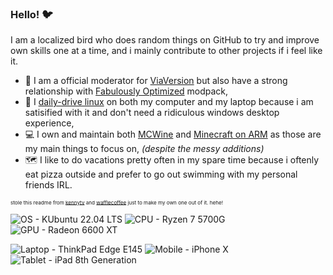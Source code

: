 ### Hello! 🐦
I am a localized bird who does random things on GitHub to try and improve own skills one at a time, and i mainly contribute to other projects if i feel like it.

- 🔭 I am a official moderator for [ViaVersion](https://discord.gg/viaversion) but also have a strong relationship with [Fabulously Optimized](https://discord.gg/yxaXtaQqdB) modpack,
- 🐧 I [daily-drive linux](https://kubuntu.org) on both my computer and my laptop because i am satisified with it and don't need a ridiculous windows desktop experience,
- 💻 I own and maintain both [MCWine](https://github.com/Kichura/MCWine) and [Minecraft on ARM](https://github.com/Kichura/Minecraft_ARM) as those are my main things to focus on, *(despite the messy additions)*
- 🗺️ I like to do vacations pretty often in my spare time because i oftenly eat pizza outside and prefer to go out swimming with my personal friends IRL.

<sub><sup><sup>stole this readme from [kennytv](https://github.com/kennytv) and [wafflecoffee](https://github.com/wafflecoffee) just to make my own one out of it. hehe!</sub></sup></sup>

![OS - KUbuntu 22.04 LTS](https://img.shields.io/badge/KUbuntu-22.04_LTS-1793D1?style=plastic&logo=kubuntu&logoColor=white) ![CPU - Ryzen 7 5700G](https://img.shields.io/badge/Ryzen_7-5700G-ED1C24?style=plastic&logo=amd&logoColor=white) ![GPU - Radeon 6600 XT](https://img.shields.io/badge/Radeon-6600_XT-ED1C24?style=plastic&logo=amd&logoColor=white) 

![Laptop - ThinkPad Edge E145](https://img.shields.io/badge/ThinkPad-Edge_E145-red?style=plastic&logo=lenovo&logoColor=white)
![Mobile - iPhone X](https://img.shields.io/badge/iPhone-X-FFFFFF?style=plastic&logo=apple&logoColor=black)
![Tablet - iPad 8th Generation](https://img.shields.io/badge/iPad-8th_Generation-FFFFFF?style=plastic&logo=apple&logoColor=black)
